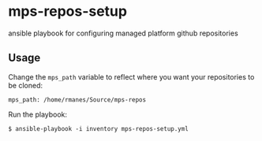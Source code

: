 # mps-repos-setup
ansible playbook for configuring managed platform github repositories

## Usage
Change the `mps_path` variable to reflect where you want your repositories to be cloned:
```
mps_path: /home/rmanes/Source/mps-repos
```

Run the playbook:
```
$ ansible-playbook -i inventory mps-repos-setup.yml
```
